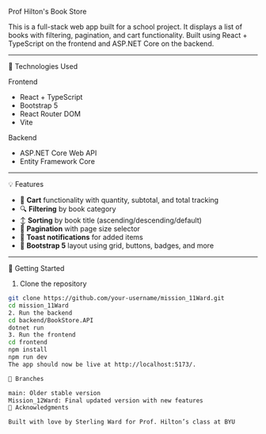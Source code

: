 Prof Hilton's Book Store

This is a full-stack web app built for a school project. It displays a list of books with filtering, pagination, and cart functionality. Built using React + TypeScript on the frontend and ASP.NET Core on the backend.

---

🔧 Technologies Used

Frontend
- React + TypeScript
- Bootstrap 5
- React Router DOM
- Vite

Backend
- ASP.NET Core Web API
- Entity Framework Core

---

💡 Features

- 🛒 **Cart** functionality with quantity, subtotal, and total tracking
- 🔍 **Filtering** by book category
- ↕️ **Sorting** by book title (ascending/descending/default)
- 📄 **Pagination** with page size selector
- 💬 **Toast notifications** for added items
- 🎨 **Bootstrap 5** layout using grid, buttons, badges, and more

---

🚀 Getting Started

1. Clone the repository
```bash
git clone https://github.com/your-username/mission_11Ward.git
cd mission_11Ward
2. Run the backend
cd backend/BookStore.API
dotnet run
3. Run the frontend
cd frontend
npm install
npm run dev
The app should now be live at http://localhost:5173/.

🌿 Branches

main: Older stable version
Mission_12Ward: Final updated version with new features
🙌 Acknowledgments

Built with love by Sterling Ward for Prof. Hilton’s class at BYU
